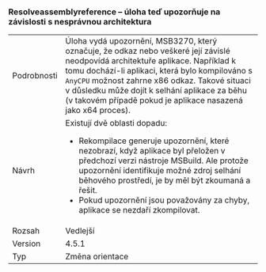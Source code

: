 ### <a name="resolveassemblyreference-task-now-warns-of-dependencies-with-the-wrong-architecture"></a>Resolveassemblyreference – úloha teď upozorňuje na závislosti s nesprávnou architektura

|   |   |
|---|---|
|Podrobnosti|Úloha vydá upozornění, MSB3270, který označuje, že odkaz nebo veškeré její závislé neodpovídá architektuře aplikace. Například k tomu dochází-li aplikaci, která bylo kompilováno s <code>AnyCPU</code> možnost zahrne x86 odkaz. Takové situaci v důsledku může dojít k selhání aplikace za běhu (v takovém případě pokud je aplikace nasazená jako x64 proces).|
|Návrh|Existují dvě oblasti dopadu:<ul><li>Rekompilace generuje upozornění, které nezobrazí, když aplikace byl přeložen v předchozí verzi nástroje MSBuild. Ale protože upozornění identifikuje možné zdroj selhání běhového prostředí, je by měl být zkoumaná a řešit.</li><li>Pokud upozornění jsou považovány za chyby, aplikace se nezdaří zkompilovat.</li></ul>|
|Rozsah|Vedlejší|
|Version|4.5.1|
|Typ|Změna orientace|

